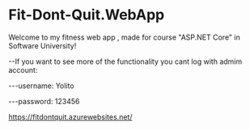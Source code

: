 # Fit-Dont-Quit.WebApp

Welcome to my fitness web app , made for course "ASP.NET Core" in Software University!

--If you want to see more of the functionality you cant log with admim account:

---username: Yolito

---password: 123456

https://fitdontquit.azurewebsites.net/
